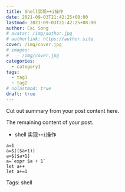```yaml
---
title: Shell实现++i操作
date: 2021-09-03T21:42:25+08:00
lastmod: 2021-09-03T21:42:25+08:00
author: Cai Song
# avatar: /img/author.jpg
# authorlink: https://author.site
cover: /img/cover.jpg
# images:
#   - /img/cover.jpg
categories:
  - category1
tags:
  - tag1
  - tag2
# nolastmod: true
draft: true
---
```


Cut out summary from your post content here.

<!--more-->

The remaining content of your post.
* shell 实现`++i`操作
```shell
a=1  
a=$(($a+1))  
a=$[$a+1]  
a=`expr $a + 1`  
let a++  
let a+=1
``` 

Tags:
  shell